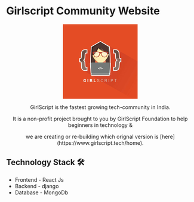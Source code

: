 # Girlscript Community Website
  <div align="center">
  <img align="center" src="Assets/GsLogo.PNG" alt="Image of gs" />
  <p>
   GirlScript is the fastest growing tech-community in India. 
  </p><p>
   It is a non-profit project brought to you by GirlScript Foundation to help beginners in technology & </p><p> we are creating or re-building which orignal version is [here](https://www.girlscript.tech/home).  
  </p>
  
  </div>
  


## Technology Stack 🛠️
- Frontend - React Js
- Backend - django
- Database - MongoDb

